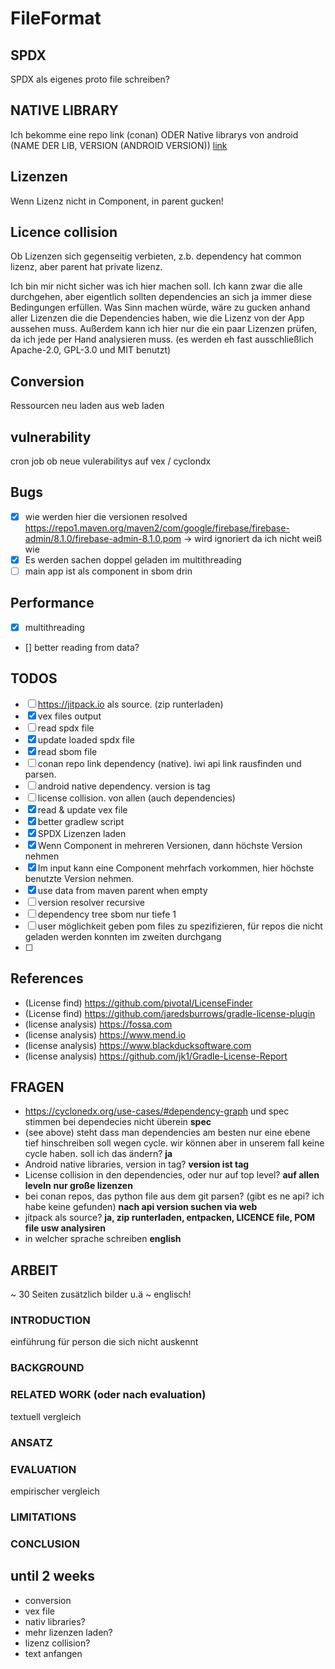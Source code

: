 # FileFormat

## SPDX

SPDX als eigenes proto file schreiben?

## NATIVE LIBRARY

Ich bekomme eine repo link (conan)
ODER Native librarys von android
(NAME DER LIB, VERSION (ANDROID
VERSION)) [link](https://android.googlesource.com/platform/system/core.git/+/refs/tags/android-14.0.0_r45)

## Lizenzen

Wenn Lizenz nicht in Component, in parent gucken!

## Licence collision

Ob Lizenzen sich gegenseitig verbieten, z.b. dependency hat common lizenz, aber parent hat private lizenz.

Ich bin mir nicht sicher was ich hier machen soll. Ich kann zwar die alle durchgehen, aber eigentlich sollten
dependencies an sich ja immer diese Bedingungen erfüllen.
Was Sinn machen würde, wäre zu gucken anhand aller Lizenzen die die Dependencies haben, wie die Lizenz von der App
aussehen muss.
Außerdem kann ich hier nur die ein paar Lizenzen prüfen, da ich jede per Hand analysieren muss. (es werden eh fast
ausschließlich Apache-2.0, GPL-3.0 und MIT benutzt)

## Conversion

Ressourcen neu laden aus web laden

## vulnerability

cron job ob neue vulerabilitys auf vex / cyclondx

## Bugs

- [x] wie werden hier die versionen
  resolved https://repo1.maven.org/maven2/com/google/firebase/firebase-admin/8.1.0/firebase-admin-8.1.0.pom -> wird
  ignoriert da ich nicht weiß wie
- [x] Es werden sachen doppel geladen im multithreading
- [ ] main app ist als component in sbom drin

## Performance

- [x] multithreading
- [] better reading from data?

## TODOS

- [ ] https://jitpack.io als source. (zip runterladen)
- [x] vex files output
- [ ] read spdx file
- [x] update loaded spdx file
- [x] read sbom file
- [ ] conan repo link dependency (native). iwi api link rausfinden und parsen.
- [ ] android native dependency. version is tag
- [ ] license collision. von allen (auch dependencies)
- [x] read & update vex file
- [x] better gradlew script
- [x] SPDX Lizenzen laden
- [x] Wenn Component in mehreren Versionen, dann höchste Version nehmen
- [x] Im input kann eine Component mehrfach vorkommen, hier höchste benutzte Version nehmen.
- [x] use data from maven parent when empty
- [ ] version resolver recursive
- [ ] dependency tree sbom nur tiefe 1
- [ ] user möglichkeit geben pom files zu spezifizieren, für repos die nicht geladen werden konnten im zweiten durchgang
- [ ] 

## References

- (License find) https://github.com/pivotal/LicenseFinder
- (License find) https://github.com/jaredsburrows/gradle-license-plugin
- (license analysis) https://fossa.com
- (license analysis) https://www.mend.io
- (license analysis) https://www.blackducksoftware.com
- (license analysis) https://github.com/jk1/Gradle-License-Report

## FRAGEN

- https://cyclonedx.org/use-cases/#dependency-graph und spec stimmen bei dependecies nicht überein **spec**
- (see above) steht dass man dependencies am besten nur eine ebene tief hinschreiben soll wegen cycle. wir können aber
  in unserem fall keine cycle haben. soll ich das ändern? **ja**
- Android native libraries, version in tag? **version ist tag**
- License collision in den dependencies, oder nur auf top level? **auf allen leveln** **nur große lizenzen**
- bei conan repos, das python file aus dem git parsen? (gibt es ne api? ich habe keine gefunden) **nach api version
  suchen via web**
- jitpack als source? **ja, zip runterladen, entpacken, LICENCE file, POM file usw analysiren**
- in welcher sprache schreiben **english**

## ARBEIT

~ 30 Seiten zusätzlich bilder u.ä
~ englisch!

### INTRODUCTION

einführung für person die sich nicht auskennt

### BACKGROUND

### RELATED WORK (oder nach evaluation)

textuell vergleich

### ANSATZ

### EVALUATION

empirischer vergleich

### LIMITATIONS

### CONCLUSION

## until 2 weeks

- conversion
- vex file
- nativ libraries?
- mehr lizenzen laden?
- lizenz collision?
- text anfangen
